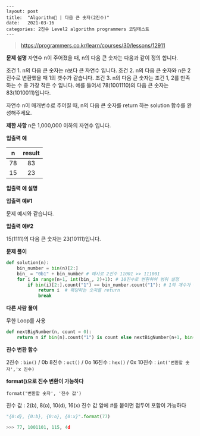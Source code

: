 ```
---
layout: post
title:  "Algorithm🧶 | 다음 큰 숫자(2진수)"
date:   2021-03-16
categories: 2진수 Level2 algorithm programmers 코딩테스트
---

```

> https://programmers.co.kr/learn/courses/30/lessons/12911

**문제 설명**
자연수 n이 주어졌을 때, n의 다음 큰 숫자는 다음과 같이 정의 합니다.

조건 1. n의 다음 큰 숫자는 n보다 큰 자연수 입니다.
조건 2. n의 다음 큰 숫자와 n은 2진수로 변환했을 때 1의 갯수가 같습니다.
조건 3. n의 다음 큰 숫자는 조건 1, 2를 만족하는 수 중 가장 작은 수 입니다.
예를 들어서 78(1001110)의 다음 큰 숫자는 83(1010011)입니다.

자연수 n이 매개변수로 주어질 때, n의 다음 큰 숫자를 return 하는 solution 함수를 완성해주세요.

**제한 사항**
n은 1,000,000 이하의 자연수 입니다.

**입출력 예**

|  n  | result |
| :-: | :----: |
| 78  |   83   |
| 15  |   23   |

**입출력 예 설명**

**입출력 예#1**

문제 예시와 같습니다.

**입출력 예#2**

15(1111)의 다음 큰 숫자는 23(10111)입니다.

**문제 풀이**

```python
def solution(n):
    bin_number = bin(n)[2:]
    bin_ = "0b1" + bin_number # 예시로 2진수 11001 >> 111001
    for i in range(n+1, int(bin_, 2)+1): # 10진수로 변환하여 범위 설정
        if bin(i)[2:].count("1") == bin_number.count("1"): # 1의 개수가 같으면
            return i  # 해당하는 숫자를 return
            break
```

**다른 사람 풀이**

무한 Loop를 사용

```python
def nextBigNumber(n, count = 0):
    return n if bin(n).count("1") is count else nextBigNumber(n+1, bin(n).count("1") if count is 0 else count)
```

**진수 변환 함수**

2진수 : `bin()` / 0b
8진수 : `oct()` / 0o
16진수 : `hex()` / 0x
10진수 : `int('변환할 숫자','x 진수)`

**format()으로 진수 변환이 가능하다**

`format('변환할 숫자', '진수 값')`

진수 값 : 2(b), 8(o), 10(d), 16(x)
진수 값 앞에 #를 붙이면 접두어 포함이 가능하다

```python
"{0:d}, {0:b}, {0:o}, {0:x}".format(77)

>>> 77, 1001101, 115, 4d
```
